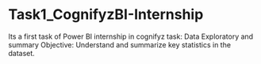 # Task1_CognifyzBI-Internship
Its a first task of Power BI internship in cognifyz
task: Data Exploratory and summary
Objective: Understand and summarize key
statistics in the dataset.
